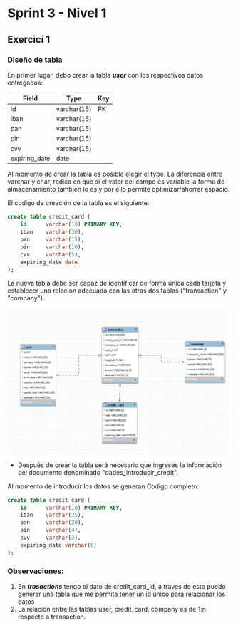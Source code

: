 # Sprint 3 - Nivel 1


## Exercici 1


### Diseño de tabla


En primer lugar, debo crear la tabla _**user**_ con los respectivos datos entregados: 

| Field          | Type          | Key  | 
|----------------|---------------|------|
| id             |  varchar(15)  |  PK  |  
| iban           |  varchar(15)  |      |
| pan            |  varchar(15)  |      |
| pin            |  varchar(15)  |      |
| cvv            |  varchar(15)  |      |
| expiring_date  |  date         |      |

Al momento de crear la tabla es posible elegir el type. La diferencia entre varchar y char, radica en que si el valor del campo es variable la forma de almacenamiento tambien lo es y por ello permite optimizar/ahorrar espacio.

El codigo de creación de la tabla es el siguiente: 
```sql
create table credit_card (
    id   	varchar(10) PRIMARY KEY,
    iban 	varchar(30),
    pan 	varchar(15),
    pin 	varchar(10),
    cvv 	varchar(5),
    expiring_date date
);
```
La nueva tabla debe ser capaz de identificar de forma única cada tarjeta y establecer una relación adecuada con las otras dos tablas ("transaction" y "company"). 

![logo](relaciones.png)


- Después de crear la tabla será necesario que ingreses la información del documento denominado "dades_introducir_credit". 

Al momento de introducir los datos se generan
Codigo completo:
```sql
create table credit_card (
    id   	varchar(10) PRIMARY KEY,
    iban 	varchar(35),
    pan 	varchar(20),
    pin 	varchar(4),
    cvv 	varchar(3),
    expiring_date varchar(8)
);
```
### Observaciones: 
1. En _**trasactions**_ tengo el dato de credit_card_id, a traves de esto puedo generar una tabla que me permita tener un id unico para relacionar los datos 
2. La relación entre las tablas  user, credit_card, company es de 1:n respecto a transaction.




